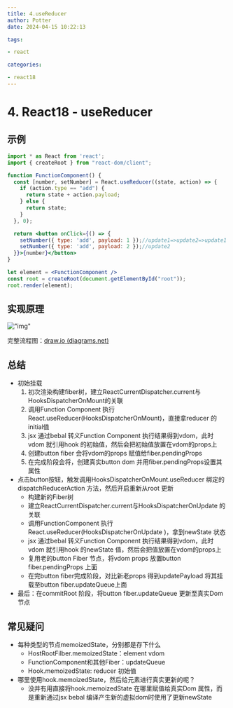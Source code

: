 ```yaml
---
title: 4.useReducer
author: Potter
date: 2024-04-15 10:22:13

tags:

- react

categories:

- react18
---
```


# 4. React18 - useReducer


## 示例

```jsx
import * as React from 'react';
import { createRoot } from "react-dom/client";

function FunctionComponent() {
  const [number, setNumber] = React.useReducer((state, action) => {
    if (action.type == "add") {
      return state + action.payload;
    } else {
      return state;
    }
  }, 0);

  return <button onClick={() => {
    setNumber({ type: 'add', payload: 1 });//update1=>update2=>update1
    setNumber({ type: 'add', payload: 2 });//update2
  }}>{number}</button>
}

let element = <FunctionComponent />
const root = createRoot(document.getElementById("root"));
root.render(element);
```

## 实现原理

!["img"](https://cdn.jsdelivr.net/gh/yxw007/BlogPicBed@master//img/20240410182947.svg)

完整流程图：[draw.io (diagrams.net)](https://app.diagrams.net/#G16Kjv05HiqfSzPxsqYDot4-oii-eSWHQr)

## 总结

- 初始挂载
    1. 初次渲染构建fiber树，建立ReactCurrentDispatcher.current与HooksDispatcherOnMount的关联
    2. 调用Function Component 执行React.useReducer(HooksDispatcherOnMount)，直接拿reducer 的initial值
    3. jsx 通过bebal 转义Function Component 执行结果得到vdom，此时vdom 就引用hook 的初始值，然后会把初始值放置在vdom的props上
    4. 创建button fiber 会将vdom的props 赋值给fiber.pendingProps
    5. 在完成阶段会将，创建真实button dom 并用fiber.pendingProps设置其属性
- 点击button按钮，触发调用HooksDispatcherOnMount.useReducer 绑定的dispatchReducerAction 方法，然后开启重新从root 更新
  - 构建新的Fiber树
  - 建立ReactCurrentDispatcher.current与HooksDispatcherOnUpdate 的关联
  - 调用FunctionComponent 执行React.useReducer(HooksDispatcherOnUpdate )，拿到newState 状态
  - jsx 通过bebal 转义Function Component 执行结果得到vdom，此时vdom 就引用hook 的newState 值，然后会把值放置在vdom的props上
  - 复用老的button Fiber 节点，将vdom props 放置button fiber.pendingProps 上面
  - 在完button fiber完成阶段，对比新老props 得到updatePayload 将其挂载至button fiber.updateQueue上面
- 最后：在commitRoot 阶段，将button fiber.updateQueue 更新至真实Dom节点

## 常见疑问

- 每种类型的节点memoizedState，分别都是存下什么
  - HostRootFilber.memoizedState：element vdom
  - FunctionComponent和其他Fiber：updateQueue
  - Hook.memoizedState: reducer 初始值
- 哪里使用hook.memoizedState，然后给元素进行真实更新的呢？
  - 没并有用直接将hook.memoizedState 在哪里赋值给真实Dom 属性，而是重新通过jsx bebal 编译产生新的虚拟dom时使用了更新newState
